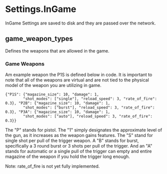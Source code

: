 # Settings.InGame

InGame Settings are saved to disk and they are passed over the network.

## game_weapon_types

Defines the weapons that are allowed in the game. 

### Game Weapons

Am example weapon the P1S is defined below in code. It is important to note that all of the weapons are virtual and are not tied to the physical model of the weapon you are utilizing in game.

```
{"P1S": {"magazine_size": 10, "damage": 1, 
        "shot_modes": ["single"], "reload_speed": 3, "rate_of_fire": 0.3}, "P2B": {"magazine_size": 10, "damage": 1, 
        "shot_modes": ["burst"], "reload_speed": 3, "rate_of_fire": 0.3}, "P3A": {"magazine_size": 10, "damage": 1, 
        "shot_modes": ["auto"], "reload_speed": 3, "rate_of_fire": 0.3}}
```

The "P" stands for pistol. The "1" simply designates the approximate level of the gun, as it increases as the weapon gains features. The "S" stand for single shot per pull of the trigger weapon. A "B" stands for burst, specifically a 3 round burst or 3 shots per pull of the trigger. And an "A" stands for automatic or a single pull of the trigger can empty and entire magazine of the weapon if you hold the trigger long enough.

Note: rate_of_fire is not yet fully implemented.